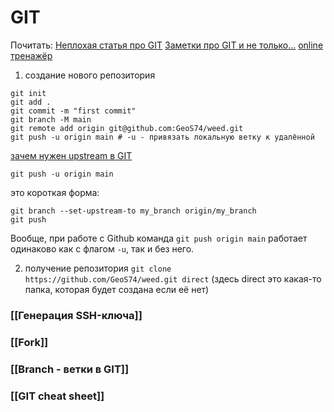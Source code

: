 # GIT

Почитать:
[Неплохая статья про GIT](https://techrocks.ru/2022/02/02/git-github-learning-games/)
[Заметки про GIT и не только...](https://github.com/rsajob/docs/wiki/#git)
[online тренажёр](https://learngitbranching.js.org/?locale=ru_RU)



1) создание нового репозитория
```
git init
git add .
git commit -m "first commit"
git branch -M main
git remote add origin git@github.com:GeoS74/weed.git
git push -u origin main # -u - привязать локальную ветку к удалённой
```

[зачем нужен upstream в GIT](https://stackoverflow.com/questions/17122245/what-is-a-git-upstream)

```
git push -u origin main
```
это короткая форма:
```
git branch --set-upstream-to my_branch origin/my_branch
git push
```

Вообще, при работе с Github команда `git push origin main` работает одинаково как с флагом `-u`, так и без него.

2) получение репозитория
`git clone https://github.com/GeoS74/weed.git direct` (здесь direct это какая-то папка, которая будет создана если её нет)

### [[Генерация SSH-ключа]]

### [[Fork]]

### [[Branch - ветки в GIT]]

### [[GIT cheat sheet]]


